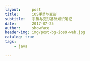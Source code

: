 ```yaml
---
layout:     post
title:      iOS手势与变形
subtitle:   手势与变形基础知识笔记
date:       2017-07-25
author:     showface
header-img: img/post-bg-ios9-web.jpg
catalog: true
tags:
    - java
    
---
```

